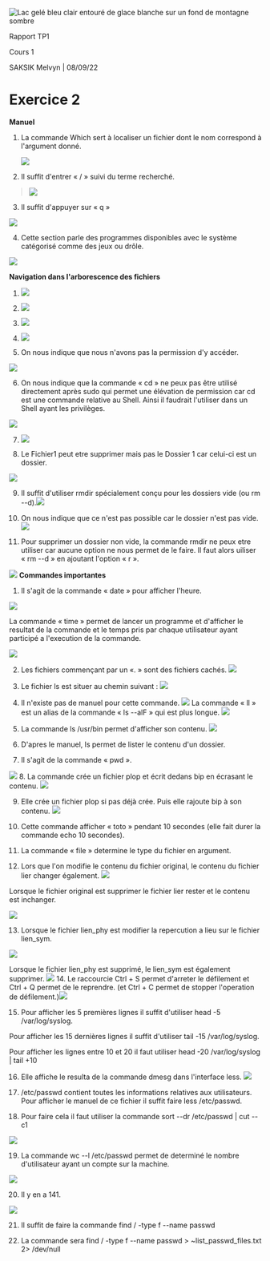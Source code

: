 ![Lac gelé bleu clair entouré de glace blanche sur un fond de montagne
sombre](vertopal_8f41099478c24d668d34d6bb00dc744d/media/image1.jpeg)

Rapport TP1

Cours 1

SAKSIK Melvyn \| 08/09/22

# Exercice 2

**Manuel**

1.  La commande Which sert à localiser un fichier dont le nom correspond
    à l'argument donné.

    ![](vertopal_8f41099478c24d668d34d6bb00dc744d/media/image2.png)

2.  Il suffit d'entrer « / » suivi du terme recherché.

> ![](vertopal_8f41099478c24d668d34d6bb00dc744d/media/image3.png)

3.  Il suffit d'appuyer sur « q »

![](vertopal_8f41099478c24d668d34d6bb00dc744d/media/image4.png)

4.  Cette section parle des programmes disponibles avec le système
    catégorisé comme des jeux ou drôle.

![](vertopal_8f41099478c24d668d34d6bb00dc744d/media/image5.png)

**Navigation dans l'arborescence des fichiers**

1.  ![](vertopal_8f41099478c24d668d34d6bb00dc744d/media/image6.png)

2.  ![](vertopal_8f41099478c24d668d34d6bb00dc744d/media/image7.png)

3.  ![](vertopal_8f41099478c24d668d34d6bb00dc744d/media/image8.png)

4.  ![](vertopal_8f41099478c24d668d34d6bb00dc744d/media/image9.png)

5.  On nous indique que nous n'avons pas la permission d'y accéder.

![](vertopal_8f41099478c24d668d34d6bb00dc744d/media/image10.png)

6.  On nous indique que la commande « cd » ne peux pas être utilisé
    directement après sudo qui permet une élévation de permission car cd
    est une commande relative au Shell. Ainsi il faudrait l'utiliser
    dans un Shell ayant les privilèges.

![](vertopal_8f41099478c24d668d34d6bb00dc744d/media/image11.png)

7.  ![](vertopal_8f41099478c24d668d34d6bb00dc744d/media/image12.png)

8.  Le Fichier1 peut etre supprimer mais pas le Dossier 1 car celui-ci
    est un dossier.

![](vertopal_8f41099478c24d668d34d6bb00dc744d/media/image13.png)

9.  Il suffit d'utiliser rmdir spécialement conçu pour les dossiers vide
    (ou rm
    --d).![](vertopal_8f41099478c24d668d34d6bb00dc744d/media/image14.png)
10. On nous indique que ce n'est pas possible car le dossier n'est pas
    vide.
    ![](vertopal_8f41099478c24d668d34d6bb00dc744d/media/image15.png)

11. Pour supprimer un dossier non vide, la commande rmdir ne peux etre
    utiliser car aucune option ne nous permet de le faire. Il faut alors
    uiliser « rm --d » en ajoutant l'option « r ».

![](vertopal_8f41099478c24d668d34d6bb00dc744d/media/image16.png)
**Commandes importantes**

1.  Il s'agit de la commande « date » pour afficher l'heure.

![](vertopal_8f41099478c24d668d34d6bb00dc744d/media/image17.png)

La commande « time » permet de lancer un programme et d'afficher le
resultat de la commande et le temps pris par chaque utilisateur ayant
participé a l'execution de la commande.

![](vertopal_8f41099478c24d668d34d6bb00dc744d/media/image18.png)

2.  Les fichiers commençant par un «. » sont des fichiers cachés.
    ![](vertopal_8f41099478c24d668d34d6bb00dc744d/media/image19.png)

3.  Le fichier ls est situer au chemin suivant :
    ![](vertopal_8f41099478c24d668d34d6bb00dc744d/media/image20.png)

4.  Il n'existe pas de manuel pour cette commande.
    ![](vertopal_8f41099478c24d668d34d6bb00dc744d/media/image21.png)
La commande « ll » est un alias de la commande « ls --alF » qui est plus
longue.
![](vertopal_8f41099478c24d668d34d6bb00dc744d/media/image22.png)

5.  La commande ls /usr/bin permet d'afficher son contenu.
    ![](vertopal_8f41099478c24d668d34d6bb00dc744d/media/image23.png)

6.  D'apres le manuel, ls permet de lister le contenu d'un dossier.

7.  Il s'agit de la commande « pwd ».

![](vertopal_8f41099478c24d668d34d6bb00dc744d/media/image24.png)
8.  La commande crée un fichier plop et écrit dedans bip en écrasant le
    contenu.
    ![](vertopal_8f41099478c24d668d34d6bb00dc744d/media/image25.png)

9.  Elle crée un fichier plop si pas déjà crée. Puis elle rajoute bip à
    son contenu.
    ![](vertopal_8f41099478c24d668d34d6bb00dc744d/media/image26.png)

10. Cette commande afficher « toto » pendant 10 secondes (elle fait
    durer la commande echo 10 secondes).

11. La commande « file » determine le type du fichier en argument.

12. Lors que l'on modifie le contenu du fichier original, le contenu du
    fichier lier changer également.
    ![](vertopal_8f41099478c24d668d34d6bb00dc744d/media/image27.png)

Lorsque le fichier original est supprimer le fichier lier rester et le
contenu est inchanger.

![](vertopal_8f41099478c24d668d34d6bb00dc744d/media/image28.png)

13. Lorsque le fichier lien_phy est modifier la repercution a lieu sur
    le fichier lien_sym.

![](vertopal_8f41099478c24d668d34d6bb00dc744d/media/image29.png)

Lorsque le fichier lien_phy est supprimé, le lien_sym est également
supprimer.
![](vertopal_8f41099478c24d668d34d6bb00dc744d/media/image30.png)
14. Le raccourcie Ctrl + S permet d'arreter le défilement et Ctrl + Q
    permet de le reprendre. (et Ctrl + C permet de stopper l'operation
    de
    défilement.)![](vertopal_8f41099478c24d668d34d6bb00dc744d/media/image31.png)

15. Pour afficher les 5 premières lignes il suffit d'utiliser head -5
    /var/log/syslog.

Pour afficher les 15 dernières lignes il suffit d'utiliser tail -15
/var/log/syslog.

Pour afficher les lignes entre 10 et 20 il faut utiliser head -20
/var/log/syslog \| tail +10

16. Elle affiche le resulta de la commande dmesg dans l'interface less.
    ![](vertopal_8f41099478c24d668d34d6bb00dc744d/media/image32.png)

17. /etc/passwd contient toutes les informations relatives aux
    utilisateurs. Pour afficher le manuel de ce fichier il suffit faire
    less /etc/passwd.

18. Pour faire cela il faut utiliser la commande sort --dr /etc/passwd
    \| cut --c1

![](vertopal_8f41099478c24d668d34d6bb00dc744d/media/image33.png)

19. La commande wc --l /etc/passwd permet de determiné le nombre
    d'utilisateur ayant un compte sur la machine.

![](vertopal_8f41099478c24d668d34d6bb00dc744d/media/image34.png)

20. Il y en a 141.

![](vertopal_8f41099478c24d668d34d6bb00dc744d/media/image35.png)

21. Il suffit de faire la commande find / -type f --name passwd

22. La commande sera find / -type f --name passwd \>
    \~list_passwd_files.txt 2\> /dev/null
